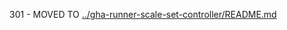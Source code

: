 301 - MOVED TO [../gha-runner-scale-set-controller/README.md](../gha-runner-scale-set-controller/README.md)